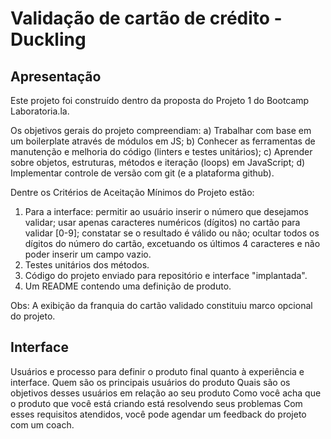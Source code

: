 # Validação de cartão de crédito - Duckling 

## Apresentação

Este projeto foi construído dentro da proposta do Projeto 1 do Bootcamp Laboratoria.la. 

Os objetivos gerais do projeto compreendiam:
a) Trabalhar com base em um boilerplate através de módulos em JS;
b) Conhecer as ferramentas de manutenção e melhoria do código (linters e testes unitários);
c) Aprender sobre objetos, estruturas, métodos e iteração (loops) em JavaScript;
d) Implementar controle de versão com git (e a plataforma github).

Dentre os Critérios de Aceitação Mínimos do Projeto estão: 
1. Para a interface: permitir ao usuário inserir o número que desejamos validar; usar apenas caracteres numéricos (dígitos) no cartão para validar [0-9]; constatar se o resultado é válido ou não; ocultar todos os dígitos do número do cartão, excetuando os últimos 4 caracteres e não poder inserir um campo vazio. 
2. Testes unitários dos métodos.
3. Código do projeto enviado para repositório e interface "implantada". 
4. Um README contendo uma definição de produto.
   
Obs: A exibição da franquia do cartão validado constituiu marco opcional do projeto. 

## Interface

Usuários e processo para definir o produto final quanto à experiência e interface. 
Quem são os principais usuários do produto
Quais são os objetivos desses usuários em relação ao seu produto
Como você acha que o produto que você está criando está resolvendo seus problemas
Com esses requisitos atendidos, você pode agendar um feedback do projeto com um coach.

